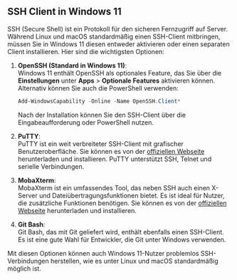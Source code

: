 ## SSH Client in Windows 11

SSH (Secure Shell) ist ein Protokoll für den sicheren Fernzugriff auf Server. Während Linux und macOS standardmäßig einen SSH-Client mitbringen, müssen Sie in Windows 11 diesen entweder aktivieren oder einen separaten Client installieren. Hier sind die wichtigsten Optionen:

1. **OpenSSH (Standard in Windows 11)**:  
   Windows 11 enthält OpenSSH als optionales Feature, das Sie über die **Einstellungen** unter **Apps** > **Optionale Features** aktivieren können. Alternativ können Sie auch die PowerShell verwenden:

   ```powershell
   Add-WindowsCapability -Online -Name OpenSSH.Client*
   ```

   Nach der Installation können Sie den SSH-Client über die Eingabeaufforderung oder PowerShell nutzen.

2. **PuTTY**:  
   PuTTY ist ein weit verbreiteter SSH-Client mit grafischer Benutzeroberfläche. Sie können es von der [offiziellen Webseite](https://www.putty.org/) herunterladen und installieren. PuTTY unterstützt SSH, Telnet und serielle Verbindungen.

3. **MobaXterm**:  
   MobaXterm ist ein umfassendes Tool, das neben SSH auch einen X-Server und Dateiübertragungsfunktionen bietet. Es ist ideal für Nutzer, die zusätzliche Funktionen benötigen. Sie können es von der [offiziellen Webseite](https://mobaxterm.mobatek.net/) herunterladen und installieren.

4. **Git Bash**:  
   Git Bash, das mit Git geliefert wird, enthält ebenfalls einen SSH-Client. Es ist eine gute Wahl für Entwickler, die Git unter Windows verwenden.

Mit diesen Optionen können auch Windows 11-Nutzer problemlos SSH-Verbindungen herstellen, wie es unter Linux und macOS standardmäßig möglich ist.
